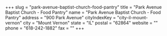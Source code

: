 +++
slug = "park-avenue-baptist-church-food-pantry"
title = "Park Avenue Baptist Church - Food Pantry"
name = "Park Avenue Baptist Church - Food Pantry"
address = "900 Park Avenue"
cityIndexKey = "city-il-mount-vernon"
city = "Mount Vernon"
state = "IL"
postal = "62864"
website = ""
phone = "618-242-1882"
fax = ""
+++
